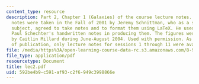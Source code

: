 ```yaml
---
content_type: resource
description: Part 2, Chapter 1 (Galaxies) of the course lecture notes. The lecture
  notes were taken in the Fall of 2001 by Jeremy Schnittman, who as a student in the
  subject, agreed to take notes and to format them using LaTeX. He used Professor
  Paul Schechter's handwritten notes in producing them. The figures were produced
  by Caitlin Millard during June-August 2004. Used with permission. As of the date
  of publication, only lecture notes for sessions 1 through 11 were available.
file: /media/https%3A/open-learning-course-data-rc.s3.amazonaws.com/8-902-astrophysics-ii-fall-2004/592be4b9c591af93c2f6949c3998866e_lec2.pdf
file_type: application/pdf
resourcetype: Document
title: lec2.pdf
uid: 592be4b9-c591-af93-c2f6-949c3998866e
---
```

